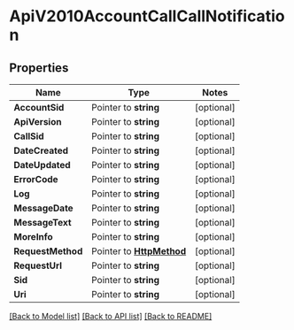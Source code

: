 # ApiV2010AccountCallCallNotification

## Properties
Name | Type | Notes
------------ | ------------- | -------------
**AccountSid** | Pointer to **string** | [optional] 
**ApiVersion** | Pointer to **string** | [optional] 
**CallSid** | Pointer to **string** | [optional] 
**DateCreated** | Pointer to **string** | [optional] 
**DateUpdated** | Pointer to **string** | [optional] 
**ErrorCode** | Pointer to **string** | [optional] 
**Log** | Pointer to **string** | [optional] 
**MessageDate** | Pointer to **string** | [optional] 
**MessageText** | Pointer to **string** | [optional] 
**MoreInfo** | Pointer to **string** | [optional] 
**RequestMethod** | Pointer to [**HttpMethod**](http_method.md) | [optional] 
**RequestUrl** | Pointer to **string** | [optional] 
**Sid** | Pointer to **string** | [optional] 
**Uri** | Pointer to **string** | [optional] 

[[Back to Model list]](../README.md#documentation-for-models) [[Back to API list]](../README.md#documentation-for-api-endpoints) [[Back to README]](../README.md)


